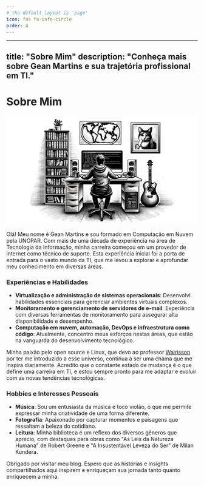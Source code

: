 ```yaml
---
# the default layout is 'page'
icon: fas fa-info-circle
order: 4
---
```


---
title: "Sobre Mim"
description: "Conheça mais sobre Gean Martins e sua trajetória profissional em TI."
---

# Sobre Mim

![About](/assets/img/about.webp)

Olá! Meu nome é Gean Martins e sou formado em Computação em Nuvem pela UNOPAR. Com mais de uma década de experiência na área de Tecnologia da Informação, minha carreira começou em um provedor de internet como técnico de suporte. Esta experiência inicial foi a porta de entrada para o vasto mundo da TI, que me levou a explorar e aprofundar meu conhecimento em diversas áreas.

### Experiências e Habilidades
- **Virtualização e administração de sistemas operacionais**: Desenvolvi habilidades essenciais para gerenciar ambientes virtuais complexos.
- **Monitoramento e gerenciamento de servidores de e-mail**: Experiência com diversas ferramentas de monitoramento para assegurar alta disponibilidade e desempenho.
- **Computação em nuvem, automação, DevOps e infraestrutura como código**: Atualmente, concentro meus esforços nestas áreas, que estão na vanguarda do desenvolvimento tecnológico.

Minha paixão pelo open source e Linux, que devo ao professor [Wairisson](https://www.linkedin.com/in/wairisson-gomes) por ter me introduzido a esse universo, continua a ser uma chama que me inspira diariamente. Acredito que o constante estado de mudança é o que define uma carreira em TI, e estou sempre pronto para me adaptar e evoluir com as novas tendências tecnológicas.

### Hobbies e Interesses Pessoais
- **Música**: Sou um entusiasta da música e toco violão, o que me permite expressar minha criatividade de uma forma diferente.
- **Fotografia**: Apaixonado por capturar momentos e paisagens que ressaltam a beleza do cotidiano.
- **Leitura**: Minha biblioteca é um reflexo dos diversos gêneros que aprecio, com destaques para obras como "As Leis da Natureza Humana" de Robert Greene e "A Insustentável Leveza do Ser" de Milan Kundera.

Obrigado por visitar meu blog. Espero que as histórias e insights compartilhados aqui inspirem e enriqueçam sua jornada tanto quanto enriquecem a minha.




